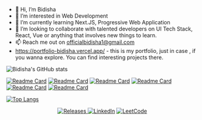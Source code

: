 - 👋 Hi, I’m Bidisha
- 👀 I’m interested in Web Development
- 🌱 I’m currently learning Next.JS, Progressive Web Application
- 💞️ I’m looking to collaborate with talented developers on UI Tech Stack, React, Vue or anything that involves new things to learn.
- 📫 Reach me out on officialbidisha1@gmail.com
- https://portfolio-bidisha.vercel.app/ - this is my portfolio, just in case , if you wanna explore. You can find interesting projects there.

![Bidisha's GitHub stats](https://github-readme-stats.vercel.app/api?username=officialbidisha&show=reviews,discussions_started,discussions_answered,prs_merged,prs_merged_percentage)

[![Readme Card](https://github-readme-stats.vercel.app/api/pin/?username=officialbidisha&repo=Codechef-Notifier-Ext&theme=transparent)](https://github.com/officialbidisha/Codechef-Notifier-Ext) 
[![Readme Card](https://github-readme-stats.vercel.app/api/pin/?username=officialbidisha&repo=KanbanUI&theme=transparent)](https://github.com/officialbidisha/KanbanUI)
[![Readme Card](https://github-readme-stats.vercel.app/api/pin/?username=officialbidisha&repo=FlyM&theme=transparent)](https://github.com/officialbidisha/FlyM)
[![Readme Card](https://github-readme-stats.vercel.app/api/pin/?username=officialbidisha&repo=CovidTracker&theme=transparent)](https://github.com/officialbidisha/CovidTracker)
[![Readme Card](https://github-readme-stats.vercel.app/api/pin/?username=officialbidisha&repo=Slack-Clone&theme=transparent)](https://github.com/officialbidisha/Slack-Clone)
[![Readme Card](https://github-readme-stats.vercel.app/api/pin/?username=officialbidisha&repo=CustomToastWithReact&theme=transparent)](https://github.com/officialbidisha/CustomToastWithReact)

[![Top Langs](https://github-readme-stats.vercel.app/api/top-langs/?username=officialbidisha&layout=donut-vertical&theme=transparent)](https://github.com/officialbidisha/github-readme-stats)

<p align="center">
  <a href="https://dev.to/officialbidisha">
    <img alt="Releases" src="https://img.shields.io/badge/dev.to-0A0A0A?style=for-the-badge&logo=devdotto&logoColor=white" />
  </a>
  <a href="https://www.linkedin.com/in/bidisha-das/"><img alt="LinkedIn" src="https://img.shields.io/badge/LinkedIn-0077B5?style=for-the-badge&logo=linkedin&logoColor=white" /></a>
  <a href="https://leetcode.com/officialbidisha1/"><img alt="LeetCode" src="https://img.shields.io/badge/-LeetCode-FFA116?style=for-the-badge&logo=LeetCode&logoColor=black" /></a>
</p>

<!---
officialbidisha/officialbidisha is a ✨ special ✨ repository because its `README.md` (this file) appears on your GitHub profile.
You can click the Preview link to take a look at your changes.
--->
